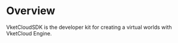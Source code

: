 
# Overview

VketCloudSDK is the developer kit for creating a virtual worlds with VketCloud Engine.
